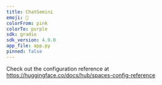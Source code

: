 ```yaml
---
title: ChatGemini
emoji: 🏃
colorFrom: pink
colorTo: purple
sdk: gradio
sdk_version: 4.9.0
app_file: app.py
pinned: false
---
```


Check out the configuration reference at https://huggingface.co/docs/hub/spaces-config-reference
